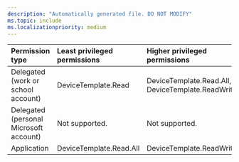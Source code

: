 ```yaml
---
description: "Automatically generated file. DO NOT MODIFY"
ms.topic: include
ms.localizationpriority: medium
---
```


|Permission type|Least privileged permissions|Higher privileged permissions|
|:---|:---|:---|
|Delegated (work or school account)|DeviceTemplate.Read|DeviceTemplate.Read.All, DeviceTemplate.ReadWrite.All|
|Delegated (personal Microsoft account)|Not supported.|Not supported.|
|Application|DeviceTemplate.Read.All|DeviceTemplate.ReadWrite.All|

